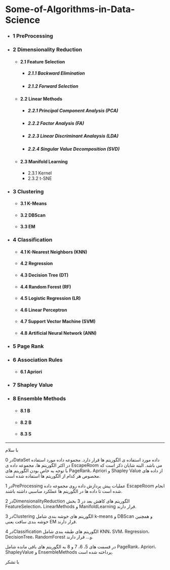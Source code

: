# Some-of-Algorithms-in-Data-Science

+ ### 1 PreProcessing
+ ### 2 Dimensionality Reduction
  + #### 2.1 Feature Selection
    + ##### 2.1.1 Backward Elimination
    + ##### 2.1.2 Forward Selection
  + #### 2.2 Linear Methods
    + ##### 2.2.1 Principal Component Analysis (PCA)
    + ##### 2.2.2 Factor Analysis (FA)
    + ##### 2.2.3 Linear Discriminant Analaysis (LDA)
    + ##### 2.2.4 Singular Value Decomposition (SVD)
  + #### 2.3 Manifold Learning
    + 2.3.1 Kernel
    + 2.3.2 t-SNE
+ ### 3 Clustering
  + #### 3.1 K-Means
  + #### 3.2 DBScan
  + #### 3.3 EM
+ ### 4 Classification
  + #### 4.1 K-Nearest Neighbors (KNN)
  + #### 4.2 Regression
  + #### 4.3 Decision Tree (DT)
  + #### 4.4 Random Forest (RF)
  + #### 4.5 Logistic Regression (LR)
  + #### 4.6 Linear Perceptron
  + #### 4.7 Support Vector Machine (SVM)
  + #### 4.8 Artificial Neural Network (ANN)
+ ### 5 Page Rank
+ ### 6 Association Rules
  + #### 6.1 Apriori
+ ### 7 Shapley Value
+ ### 8 Ensemble Methods
  + #### 8.1 B
  + #### 8.2 B
  + #### 8.3 S

----

با سلام

در 0DataSet داده مورد استفاده ی الگوریتم ها قرار دارد. مجموعه داده مورد استفاده در اکثر الگوریتم ها، مجموعه داده ی EscapeRoom می باشد. البته شایان ذکر است که با توجه به خاص بودن الگوریتم های PageRank، Apriori و Shapley Value از داده های مخصوص هر کدام از الگوریتم ها استفاده شده است.

در 1PreProcessing عملیات پیش پردازش داده روی مجموعه داده EscapeRoom انجام شده است تا داده ها در الگوریتم ها عملکرد مناسبی داشته باشند.

در 2DimensionalityReduction الگوریتم های کاهش بعد در 3 بخش FeatureSelection، LinearMethods و ManifoldLearning قرار دارند.

در 3Clustering الگوریتم های خوشه بندی شامل k-means و DBScan و همچنین خوشه بندی سافت یعنی EM قرار دارند.

در 4Classification الگوریتم های طبقه بندی شامل KNN، SVM، Regression، DecisionTree، RandomForest و... قرار دارند.

در قسمت های 5، 6، 7 و 8 به الگوریتم های باقی مانده شامل PageRank، Apriori، ShapleyValue و EnsembleMethods پرداخته شده است.

با تشکر
